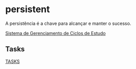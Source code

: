 # persistent
A persistência é a chave para alcançar e manter o sucesso.

[Sistema de Gerenciamento de Ciclos de Estudo](https://guilhermerodriguesti.github.io/persistent/) 
## Tasks

[TASKS](./todo.md) 